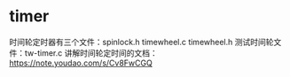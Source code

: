 # timer
  时间轮定时器有三个文件：spinlock.h  timewheel.c  timewheel.h
  测试时间轮文件：tw-timer.c
  讲解时间轮定时间的文档：https://note.youdao.com/s/Cv8FwCGQ  
  
